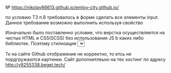 № https://nikolay66613.github.io/emloy-city.github.io/

по условию ТЗ п.8 требовалось в форме сделать все элементы input.
Данное требование возможно выполнить используя свойство <datalist>, которое некоректно работает в браузере Safari.
Поэтому данное требование не выполнено.
Считаю, что не обходима консультация с фронтом или беком в не обходимости получения именно <inpput>. Так как передача данны на JS, PHP и тп отличается.


Изначально было поставленно условие, что верстка осуществляется на чистых HTML и CSS(SCSS) без использования JS b каких либо библиотек.
Поэтому стилизация <select> в форме не выполнялось.
ИСпользование JS для создания мобильного меню применено вынужденно.


Тк на сайте Github отображение не корректно, то етсь не пордгружаются картинки. Сайт дополнитлеьно на тех хостинг по адресу http://y9255338.beget.tech/
